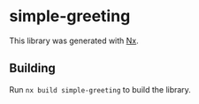 # simple-greeting

This library was generated with [Nx](https://nx.dev).

## Building

Run `nx build simple-greeting` to build the library.
